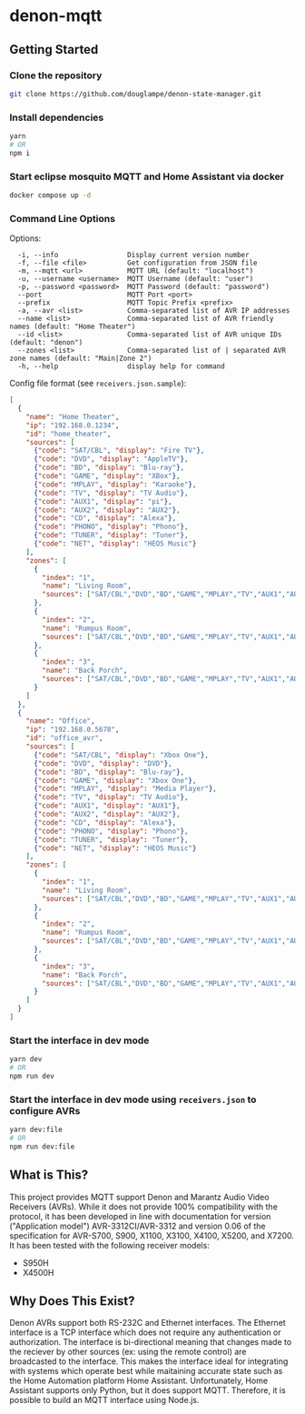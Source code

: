 # denon-mqtt

## Getting Started

### Clone the repository
```bash
git clone https://github.com/douglampe/denon-state-manager.git
```

### Install dependencies
```bash
yarn
# OR
npm i
```

### Start eclipse mosquito MQTT and Home Assistant via docker
```bash
docker compose up -d
```

### Command Line Options
Options:
```
  -i, --info                 Display current version number
  -f, --file <file>          Get configuration from JSON file
  -m, --mqtt <url>           MQTT URL (default: "localhost")
  -u, --username <username>  MQTT Username (default: "user")
  -p, --password <password>  MQTT Password (default: "password")
  --port                     MQTT Port <port>
  --prefix                   MQTT Topic Prefix <prefix>
  -a, --avr <list>           Comma-separated list of AVR IP addresses
  --name <list>              Comma-separated list of AVR friendly names (default: "Home Theater")
  --id <list>                Comma-separated list of AVR unique IDs (default: "denon")
  --zones <list>             Comma-separated list of | separated AVR zone names (default: "Main|Zone 2")
  -h, --help                 display help for command
```

Config file format (see `receivers.json.sample`):
```JSON
[
  {
    "name": "Home Theater",
    "ip": "192.168.0.1234",
    "id": "home_theater",
    "sources": [
      {"code": "SAT/CBL", "display": "Fire TV"},
      {"code": "DVD", "display": "AppleTV"},
      {"code": "BD", "display": "Blu-ray"},
      {"code": "GAME", "display": "XBox"},
      {"code": "MPLAY", "display": "Karaoke"},
      {"code": "TV", "display": "TV Audio"},
      {"code": "AUX1", "display": "pi"},
      {"code": "AUX2", "display": "AUX2"},
      {"code": "CD", "display": "Alexa"},
      {"code": "PHONO", "display": "Phono"},
      {"code": "TUNER", "display": "Tuner"},
      {"code": "NET", "display": "HEOS Music"}
    ],
    "zones": [
      {
        "index": "1",
        "name": "Living Room",
        "sources": ["SAT/CBL","DVD","BD","GAME","MPLAY","TV","AUX1","AUX2","CD","PHONO","TUNER","NET"]
      },
      {
        "index": "2",
        "name": "Rumpus Room",
        "sources": ["SAT/CBL","DVD","BD","GAME","MPLAY","TV","AUX1","AUX2","CD","PHONO","TUNER","NET"]
      },
      {
        "index": "3",
        "name": "Back Porch",
        "sources": ["SAT/CBL","DVD","BD","GAME","MPLAY","TV","AUX1","AUX2","CD","PHONO","TUNER","NET"]
      }
    ]
  },
  {
    "name": "Office",
    "ip": "192.168.0.5678",
    "id": "office_avr",
    "sources": [
      {"code": "SAT/CBL", "display": "Xbox One"},
      {"code": "DVD", "display": "DVD"},
      {"code": "BD", "display": "Blu-ray"},
      {"code": "GAME", "display": "Xbox One"},
      {"code": "MPLAY", "display": "Media Player"},
      {"code": "TV", "display": "TV Audio"},
      {"code": "AUX1", "display": "AUX1"},
      {"code": "AUX2", "display": "AUX2"},
      {"code": "CD", "display": "Alexa"},
      {"code": "PHONO", "display": "Phono"},
      {"code": "TUNER", "display": "Tuner"},
      {"code": "NET", "display": "HEOS Music"}
    ],
    "zones": [
      {
        "index": "1",
        "name": "Living Room",
        "sources": ["SAT/CBL","DVD","BD","GAME","MPLAY","TV","AUX1","AUX2","CD","PHONO","TUNER","NET"]
      },
      {
        "index": "2",
        "name": "Rumpus Room",
        "sources": ["SAT/CBL","DVD","BD","GAME","MPLAY","TV","AUX1","AUX2","CD","PHONO","TUNER","NET"]
      },
      {
        "index": "3",
        "name": "Back Porch",
        "sources": ["SAT/CBL","DVD","BD","GAME","MPLAY","TV","AUX1","AUX2","CD","PHONO","TUNER","NET"]
      }
    ]
  }
]
```
### Start the interface in dev mode
```bash
yarn dev
# OR
npm run dev
```

### Start the interface in dev mode using `receivers.json` to configure AVRs
```bash
yarn dev:file
# OR
npm run dev:file
```

## What is This?

This project provides MQTT support Denon and Marantz Audio Video Receivers (AVRs). While it does not provide 100% 
compatibility with the protocol, it has been developed in line with documentation for version ("Application model")
AVR-3312CI/AVR-3312 and version 0.06 of the specification for AVR-S700, S900, X1100, X3100, X4100, X5200, and X7200. It
has been tested with the following receiver models:

- S950H
- X4500H

## Why Does This Exist?

Denon AVRs support both RS-232C and Ethernet interfaces. The Ethernet interface is a TCP interface which does not 
require any authentication or authorization. The interface is bi-directional meaning that changes made to the reciever
by other sources (ex: using the remote control) are broadcasted to the interface. This makes the interface ideal for
integrating with systems which operate best while maitaining accurate state such as the Home Automation platform 
Home Assistant. Unfortunately, Home Assistant supports only Python, but it does support MQTT. Therefore, it is possible 
to build an MQTT interface using Node.js.
